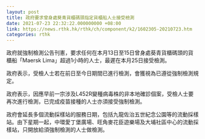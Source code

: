 ```yaml
---
layout: post
title: 政府要求曾身處葵青貨櫃碼頭指定貨櫃船人士接受檢測
date: 2021-07-23 22:32:22.000000000 +08:00
link: https://news.rthk.hk/rthk/ch/component/k2/1602305-20210723.htm
categories: rthk
---
```


政府就強制檢測公告刊憲，要求任何在本月13日至15日曾身處葵青貨櫃碼頭的貨櫃船「Maersk Lima」超過1小時的人士，最遲在本月25日接受檢測。

政府表示，受檢人士若在前日至今日期間已進行檢測，會獲視為已遵從強制檢測規定。

政府表示，因應早前一宗涉及L452R變種病毒株的非本地確診個案，受檢人士要再次進行檢測，已完成疫苗接種的人士亦須接受強制檢測。

政府會延長多個流動採樣站的服務日期，包括九龍佐治五世紀念公園等的流動採樣站。由下星期一起，中環愛丁堡廣場、旺角麥花臣遊樂場及大埔社區中心的流動採樣站，只開放給須強制檢測的人士做檢測。

